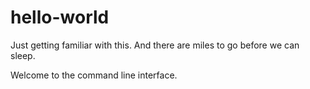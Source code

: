 # hello-world
Just getting familiar with this. 
And there are miles to go before we can sleep. 

Welcome to the command line interface.
